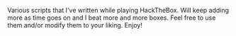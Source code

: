 Various scripts that I've written while playing HackTheBox. Will keep adding more as time goes on and I beat more and more boxes. 
Feel free to use them and/or modify them to your liking. Enjoy!
